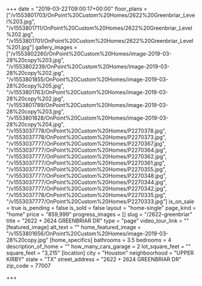 +++
date = "2019-03-22T09:00:17+00:00"
floor_plans = ["/v1553801703/OnPoint%20Custom%20Homes/2622%20Greenbriar_Level%203.jpg", "/v1553801711/OnPoint%20Custom%20Homes/2622%20Greenbriar_Level%202.jpg", "/v1553801701/OnPoint%20Custom%20Homes/2622%20Greenbriar_Level%201.jpg"]
gallery_images = ["/v1553802260/OnPoint%20Custom%20Homes/image-2019-03-28%20copy%203.jpg", "/v1553802239/OnPoint%20Custom%20Homes/image-2019-03-28%20copy%202.jpg", "/v1553801855/OnPoint%20Custom%20Homes/image-2019-03-28%20copy%205.jpg", "/v1553801763/OnPoint%20Custom%20Homes/image-2019-03-28%20copy%202.jpg", "/v1553801789/OnPoint%20Custom%20Homes/image-2019-03-28%20copy%203.jpg", "/v1553801828/OnPoint%20Custom%20Homes/image-2019-03-28%20copy%204.jpg", "/v1553037778/OnPoint%20Custom%20Homes/P2270378.jpg", "/v1553037778/OnPoint%20Custom%20Homes/P2270373.jpg", "/v1553037777/OnPoint%20Custom%20Homes/P2270367.jpg", "/v1553037777/OnPoint%20Custom%20Homes/P2270364.jpg", "/v1553037777/OnPoint%20Custom%20Homes/P2270362.jpg", "/v1553037777/OnPoint%20Custom%20Homes/P2270361.jpg", "/v1553037777/OnPoint%20Custom%20Homes/P2270355.jpg", "/v1553037777/OnPoint%20Custom%20Homes/P2270348.jpg", "/v1553037777/OnPoint%20Custom%20Homes/P2270344.jpg", "/v1553037777/OnPoint%20Custom%20Homes/P2270342.jpg", "/v1553037778/OnPoint%20Custom%20Homes/P2270335.jpg", "/v1553037777/OnPoint%20Custom%20Homes/P2270333.jpg"]
is_on_sale = true
is_pending = false
is_sold = false
layout = "home-single"
page_kind = "home"
price = "859,999"
progress_images = []
slug = "/2622-greenbriar"
title = "2622 + 2624 GREENBRIAR DR"
type = "page"
video_tour_link = ""
[featured_image]
alt_text = ""
home_featured_image = "/v1553801656/OnPoint%20Custom%20Homes/image-2019-03-28%20copy.jpg"
[home_specifics]
bathrooms = 3.5
bedrooms = 4
description_of_home = ""
how_many_cars_garage = 2
lot_square_feet = ""
square_feet = "3,215"
[location]
city = "Houston"
neighboorhood = "UPPER KIRBY"
state = "TX"
street_address = "2622 + 2624 GREENBRIAR DR"
zip_code = 77007

+++
